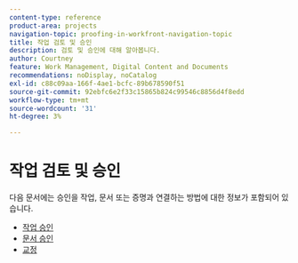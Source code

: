 ```yaml
---
content-type: reference
product-area: projects
navigation-topic: proofing-in-workfront-navigation-topic
title: 작업 검토 및 승인
description: 검토 및 승인에 대해 알아봅니다.
author: Courtney
feature: Work Management, Digital Content and Documents
recommendations: noDisplay, noCatalog
exl-id: c88c09aa-166f-4ae1-bcfc-89b678590f51
source-git-commit: 92ebfc6e2f33c15865b824c99546c8856d4f8edd
workflow-type: tm+mt
source-wordcount: '31'
ht-degree: 3%

---
```


# 작업 검토 및 승인

다음 문서에는 승인을 작업, 문서 또는 증명과 연결하는 방법에 대한 정보가 포함되어 있습니다.

<!-- * [Limited document and proof decision for non-paid users overview](/help/quicksilver/review-and-approve-work/proof-doc-decision-limits.md) -->
* [작업 승인](../review-and-approve-work/manage-approvals/manage-approvals.md)
* [문서 승인](../review-and-approve-work/document-reviews-and-approvals/document-reviews-and-approvals.md)
* [교정](../review-and-approve-work/proofing/proofing.md)

